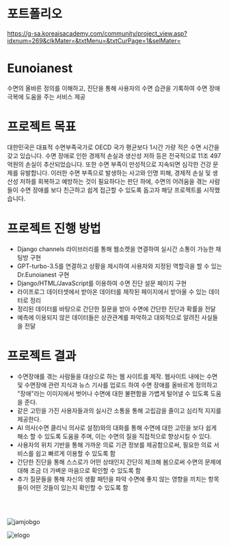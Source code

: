 # 포트폴리오
https://g-sa.koreaisacademy.com/community/project_view.asp?idxnum=269&clkMater=&txtMenu=&txtCurPage=1&selMater=

# Eunoianest
수면의 올바른 정의를 이해하고, 진단을 통해 사용자의 수면 습관을 기록하여 수면 장애 극복에 도움을 주는 서비스 제공

# 프로젝트 목표
대한민국은 대표적 수면부족국가로 OECD 국가 평균보다 1시간 가량 적은 수면 시간을 갖고 있습니다. 수면 장애로 인한 경제적 손실과 생산성 저하 등은 전국적으로 11조 497억원의 손실이 추산되었습니다. 또한 수면 부족이 만성적으로 지속되면 심각한 건강 문제를 유발합니다. 이러한 수면 부족으로 발생하는 사고와 인명 피해, 경제적 손실 및 생산성 저하를 회복하고 예방하는 것이 필요하다는 판단 하에, 수면의 어려움을 겪는 사람들이 수면 장애를 보다 친근하고 쉽게 접근할 수 있도록 돕고자 해당 프로젝트를 시작했습니다.

# 프로젝트 진행 방법
- Django channels 라이브러리를 통해 웹소켓을 연결하여 실시간 소통이 가능한 채팅방 구현
- GPT-turbo-3.5를 연결하고 상황을 제시하여 사용자와 지정된 역할극을 할 수 있는 Dr.Eunoianest 구현 
- Django/HTML/JavaScript를 이용하여 수면 진단 설문 페이지 구현
- 라이프로그 데이터셋에서 받아온 데이터를 제작된 페이지에서 받아올 수 있는 데이터로 정리
- 정리된 데이터를 바탕으로 간단한 질문을 받아 수면에 간단한 진단과 확률을 전달
- 예측에 이용되지 않은 데이터들은 상관관계를 파악하고 대외적으로 알려진 사실들을 전달

# 프로젝트 결과
- 수면장애를 겪는 사람들을 대상으로 하는 웹 사이트를 제작. 웹사이트 내에는 수면 및 수면장애 관련 지식과 뉴스 기사를 업로드 하여 수면 장애를 올바르게 정의하고 "장애"라는 이미지에서 벗어나 수면에 대한 불편함을 가볍게 털어낼 수 있도록 도움을 준다.
- 같은 고민을 가진 사용자들과의 실시간 소통을 통해 고립감을 줄이고 심리적 지지를 제공한다.
- AI 의사(수면 클리닉 의사로 설정)와의 대화를 통해 수면에 대한 고민을 보다 쉽게 해소 할 수 있도록 도움을 주며, 이는 수면의 질을 직접적으로 향상시킬 수 있다.
- 사용자의 위치 기반을 통해 가까운 의료 기관 정보를 제공함으로써, 필요한 의료 서비스를 쉽고 빠르게 이용할 수 있도록 함
- 간단한 진단을 통해 스스로가 어떤 상태인지 간단히 체크해 봄으로써 수면의 문제에 대해 조금 더 가벼운 마음으로 확인할 수 있도록 함
- 추가 질문들을 통해 자신의 생활 패턴을 파악 수면에 좋지 않는 영향을 끼치는 항목들이 어떤 것들이 있는지 확인할 수 있도록 함
<br>
<br>

![jamjobgo](https://github.com/1emonac/FINAL_PROJECT/assets/139857418/bd331a5d-cef1-4653-866e-a67fe8d5f2a8)

![elogo](https://github.com/1emonac/FINAL_PROJECT/assets/139857418/a7ae14e0-2809-478d-a8a8-5701c9b7e5a2)
